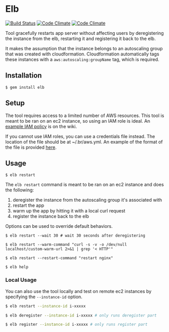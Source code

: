 # Elb

[![Build Status](https://travis-ci.org/tongueroo/elb.svg?branch=master)](https://travis-ci.org/tongueroo/elb)
[![Code Climate](https://codeclimate.com/github/tongueroo/elb.png)](https://codeclimate.com/github/tongueroo/elb)
[![Code Climate](https://codeclimate.com/github/tongueroo/elb/coverage.png)](https://codeclimate.com/github/tongueroo/elb)

Tool gracefully restarts app server without affecting users by deregistering the instance from the elb, restarting it and registering it back to the elb.  

It makes the assumption that the instance belongs to an autoscaling group that was created with cloudformation.  Cloudformation automatically tags these instances with a `aws:autoscaling:groupName` tag, which is required.

## Installation

```
$ gem install elb
```

## Setup

The tool requires access to a limited number of AWS resources.  This tool is meant to be ran on an ec2 instance, so using an IAM role is ideal.  An [example IAM policy](https://github.com/tongueroo/elb/wiki/IAM-Role-Example) is on the wiki.

If you cannot use IAM roles, you can use a credentials file instead.  The location of the file should be at ~/.br/aws.yml.  An example of the format of the file is provided [here](https://github.com/tongueroo/elb/blob/master/spec/fixtures/aws.yml).

## Usage

```
$ elb restart
```
The `elb restart` command is meant to be ran on an ec2 instance and does the following:

1. deregister the instance from the autoscaling group it's associated with
2. restart the app
3. warm up the app by hitting it with a local curl request
4. register the instance back to the elb

Options can be used to override default behaviors.

```
$ elb restart --wait 30 # wait 30 seconds after deregistering

$ elb restart --warm-command "curl -s -v -o /dev/null localhost/custom-warm-url 2>&1 | grep '< HTTP'"

$ elb restart --restart-command "restart nginx"

$ elb help
```

### Local Usage

You can also use the tool locally and test on remote ec2 instances by specifying the `--instance-id` option.  

```bash
$ elb restart --instance-id i-xxxxx

$ elb deregister --instance-id i-xxxxx # only runs deregister part

$ elb register --instance-id i-xxxxx # only runs register part
```